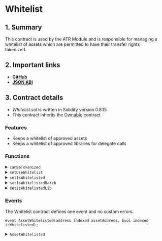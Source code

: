 # Whitelist

## 1. Summary

This contract is used by the ATR Module and is responsible for managing a whitelist of assets which are permitted to have their transfer rights tokenized.

## 2. Important links

* [**GitHub**](https://github.com/PWNFinance/pwn_safe/blob/main/src/Whitelist.sol)
* [**JSON ABI**](/assets/Whitelist.json)

## 3. Contract details

* _Whitelist.sol_ is written in Solidity version 0.8.15
* This contract inherits the [Ownable](https://docs.openzeppelin.com/contracts/2.x/api/ownership#Ownable) contract

### Features

* Keeps a whitelist of approved assets
* Keeps a whitelist of approved libraries for delegate calls

### Functions

<details>

<summary><code>canBeTokenized</code></summary>

#### Overview

A getter function to see if a certain asset or asset collection is whitelisted to be tokenised. The function returns a boolean.&#x20;

This function takes one argument supplied by the caller:

* `address`**`assetAddress`** - Address of the asset or asset collection to check

#### Implementation

```solidity
function canBeTokenized(address assetAddress) external view returns (bool) {
    if (!useWhitelist)
        return true;

    return isWhitelisted[assetAddress];
}
```

</details>

<details>

<summary><code>setUseWhitelist</code></summary>

#### Overview

A setter function to turn the whitelist on and off. It can be called only by the owner.

This function takes one argument supplied by the owner:

* `bool`**`_useWhitelist`** - A boolean to update the `useWhitelist` flag

#### Implementation

```solidity
function setUseWhitelist(bool _useWhitelist) external onlyOwner {
	useWhitelist = _useWhitelist;
}
```

</details>

<details>

<summary><code>setIsWhitelisted</code></summary>

#### Overview

A setter function to add or remove an address from the whitelist. It can be called only by the owner.

This function takes two arguments supplied by the owner:

* `address`**`assetAddress`** - Address of the asset being modified&#x20;
* `bool`**`_isWhitelisted`** - Boolean determining the addition or removal from the whitelist

#### Implementation

```solidity
function setIsWhitelisted(
	address assetAddress,
	bool _isWhitelisted
) public onlyOwner {
	isWhitelisted[assetAddress] = _isWhitelisted;
}
```

</details>

<details>

<summary><code>setIsWhitelistedBatch</code></summary>

#### Overview

A setter function to add or remove multiple addresses from the whitelist. It can be called only by the owner.

This function takes two arguments supplied by the caller:

* `address[] calldata`**`assetAddresses`** - Array of addresses being modified&#x20;
* `bool`**`_isWhitelisted`** - Boolean determining the addition or removal from the whitelist

#### Implementation

```solidity
function setIsWhitelistedBatch(
	address[] calldata assetAddresses,
	bool _isWhitelisted
) external onlyWhitelistManager {
	uint256 length = assetAddresses.length;
	for (uint256 i; i < length; ) {
		setIsWhitelisted(assetAddresses[i], _isWhitelisted);
		unchecked {
			++i;
		}
	}
}
```

</details>

<details>

<summary><code>setIsWhitelistedLib</code></summary>

**Overview**

A setter function to add or remove a library address from the whitelist. It can be called only by the owner.

This function takes two arguments supplied by the owner:

* `address`**`libAddress`** - Address of the library being modified&#x20;
* `bool`**`_isWhitelisted`** - Boolean determining the addition or removal from the whitelist

**Implementation**

```solidity
function setIsWhitelistedLib(address libAddress, bool _isWhitelisted) public onlyOwner {
    isWhitelistedLib[libAddress] = _isWhitelisted;
}
```

</details>

### Events

The Whitelist contract defines one event and no custom errors.&#x20;

```solidity
event AssetWhitelisted(address indexed assetAddress, bool indexed isWhitelisted);
```

<details>

<summary><code>AssetWhitelisted</code></summary>

AssetWhitelisted event is emitted when an asset address is whitelisted or removed from the whitelist.

This event has two parameters:

* `address indexed`**`assetAddress`** - Address of the whitelisted asset
* **`bool`**`indexed`**`isWhitelisted`** - True if the asset was whitelisted and false if the asset was removed from the whitelist

</details>
